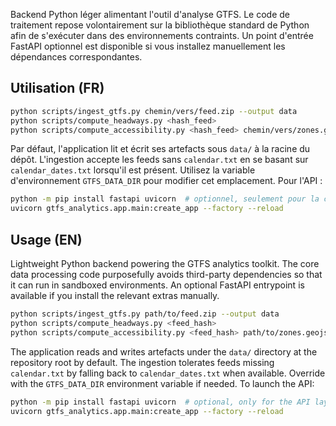Backend Python léger alimentant l'outil d'analyse GTFS. Le code de traitement repose volontairement sur la bibliothèque standard de Python afin de s'exécuter dans des environnements contraints. Un point d'entrée FastAPI optionnel est disponible si vous installez manuellement les dépendances correspondantes.

## Utilisation (FR)

```bash
python scripts/ingest_gtfs.py chemin/vers/feed.zip --output data
python scripts/compute_headways.py <hash_feed>
python scripts/compute_accessibility.py <hash_feed> chemin/vers/zones.geojson
```

Par défaut, l'application lit et écrit ses artefacts sous `data/` à la racine du dépôt. L'ingestion accepte les feeds sans `calendar.txt` en se basant sur `calendar_dates.txt` lorsqu'il est présent. Utilisez la variable d'environnement `GTFS_DATA_DIR` pour modifier cet emplacement. Pour l'API :

```bash
python -m pip install fastapi uvicorn  # optionnel, seulement pour la couche API
uvicorn gtfs_analytics.app.main:create_app --factory --reload
```

## Usage (EN)

Lightweight Python backend powering the GTFS analytics toolkit. The core data processing code purposefully avoids third-party dependencies so that it can run in sandboxed environments. An optional FastAPI entrypoint is available if you install the relevant extras manually.

```bash
python scripts/ingest_gtfs.py path/to/feed.zip --output data
python scripts/compute_headways.py <feed_hash>
python scripts/compute_accessibility.py <feed_hash> path/to/zones.geojson
```

The application reads and writes artefacts under the `data/` directory at the repository root by default. The ingestion tolerates feeds missing `calendar.txt` by falling back to `calendar_dates.txt` when available. Override with the `GTFS_DATA_DIR` environment variable if needed. To launch the API:

```bash
python -m pip install fastapi uvicorn  # optional, only for the API layer
uvicorn gtfs_analytics.app.main:create_app --factory --reload
```
